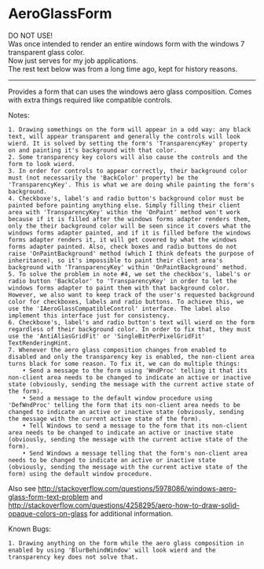 # AeroGlassForm
DO NOT USE!  
Was once intended to render an entire windows form with the windows 7 transparent glass color.  
Now just serves for my job applications.  
The rest text below was from a long time ago, kept for history reasons.  

---------------------------------------------------------------------------
Provides a form that can uses the windows aero glass composition. Comes with extra things required like compatible controls.

Notes:

    1. Drawing somethings on the form will appear in a odd way: any black text, will appear transparent and generally the controls will look wierd. It is solved by setting the form's 'TransparencyKey' property on and painting it's background with that color.
    2. Some transparency key colors will also cause the controls and the form to look wierd.
    3. In order for controls to appear correctly, their background color must (not necessarily the 'BackColor' property) be the 'TransparencyKey'. This is what we are doing while painting the form's background.
    4. Checkboxe's, label's and radio button's background color must be painted before painting anything else. Simply filling their client area with 'TransparencyKey' within the 'OnPaint' method won't work because if it is filled after the windows forms adapter renders them, only the their background color will be seen since it covers what the windows forms adapter painted, and if it is filled before the windows forms adapter renders it, it will get covered by what the windows forms adapter painted. Also, check boxes and radio buttons do not raise 'OnPaintBackground' method (which I think defeats the purpose of inheritance), so it's impossible to paint their client area's background with 'TransparencyKey' within 'OnPaintBackground' method.
    5. To solve the problem in note #4, we set the checkbox's, label's or radio button 'BackColor' to 'TransparencyKey' in order to let the windows forms adapter to paint them with that background color. However, we also want to keep track of the user's requested background color for checkboxes, labels and radio buttons. To achieve this, we use the 'IAeroGlassCompatibleControl' interface. The label also implement this interface just for consistency.
    6. Checkboxe's, label's and radio button's text will wierd on the form regardless of their background color. In order to fix that, they must use the 'AntiAliasGridFit' or 'SingleBitPerPixelGridFit' TextRenderingHint.
    7. Whenever the aero glass composition changes from enabled to disabled and only the transparency key is enabled, the non-client area turns black for some reason. To fix it, we can do multiple things:
        • Send a message to the form using 'WndProc' telling it that its non-client area needs to be changed to indicate an active or inactive state (obviously, sending the message with the current active state of the form).
        • Send a message to the default window procedure using 'DefWndProc' telling the form that its non-client area needs to be changed to indicate an active or inactive state (obviously, sending the message with the current active state of the form).
        • Tell Windows to send a message to the form that its non-client area needs to be changed to indicate an active or inactive state (obviously, sending the message with the current active state of the form).
        • Send Windows a message telling that the form's non-client area needs to be changed to indicate an active or inactive state (obviously, sending the message with the current active state of the form) using the default window procedure.


Also see http://stackoverflow.com/questions/5978086/windows-aero-glass-form-text-problem and http://stackoverflow.com/questions/4258295/aero-how-to-draw-solid-opaque-colors-on-glass for additional information.



Known Bugs:

    1. Drawing anything on the form while the aero glass composition in enabled by using 'BlurBehindWindow' will look wierd and the transparency key does not solve that.
